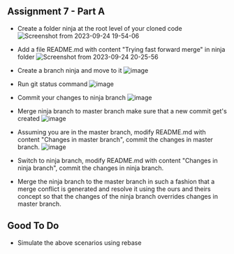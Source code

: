 ## Assignment 7 - Part A

- Create a folder ninja at the root level of your cloned code
 ![Screenshot from 2023-09-24 19-54-06](https://github.com/HarshitSingh-Codes/Practice-/assets/67234531/df81083a-2e8c-491b-ada9-532fda002d79)
  
- Add a file README.md with content "Trying fast forward merge" in  ninja folder
  ![Screenshot from 2023-09-24 20-25-56](https://github.com/HarshitSingh-Codes/Practice-/assets/67234531/cb921de3-80e6-444c-bf16-781e5b4bc135)
  
- Create a branch ninja and move to it
![image](https://github.com/HarshitSingh-Codes/Practice-/assets/67234531/71228d0a-1aeb-4bcf-ae82-cf9a87dd2277)

-  Run git status command
  ![image](https://github.com/HarshitSingh-Codes/Practice-/assets/67234531/c34b0e0f-9acc-4ce6-b9ac-36ae02fa5409)

- Commit your changes to ninja branch
  ![image](https://github.com/HarshitSingh-Codes/Practice-/assets/67234531/2cb47dc1-b8d0-4737-af91-276fdb784b50)

- Merge ninja branch to master branch make sure that a new commit get's created
  ![image](https://github.com/HarshitSingh-Codes/Practice-/assets/67234531/b264ebbd-6ffa-4f16-aeac-993344e2756a)

- Assuming you are in the master branch, modify README.md with content "Changes in master branch", commit the changes in master branch.
  ![image](https://github.com/HarshitSingh-Codes/Practice-/assets/67234531/8a0c83be-6163-413b-b3f1-21d940285a94)

- Switch to ninja branch, modify README.md with content "Changes in ninja branch", commit the changes in ninja branch.
  
- Merge the ninja branch to the master branch in such a fashion that a merge conflict is generated and resolve it using the ours and theirs concept so that the changes of the ninja branch overrides changes in master branch.

## Good To Do
- Simulate the above scenarios using rebase

